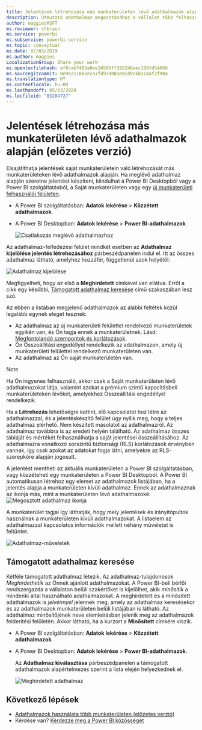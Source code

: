 ```yaml
---
title: Jelentések létrehozása más munkaterületen lévő adathalmazok alapján (előzetes verzió) – Power BI
description: Útmutató adathalmaz megosztásához a vállalat több felhasználójával. Így mind jelentéseket készíthetnek az Ön adathalmaza alapján a saját munkaterületükön.
author: maggiesMSFT
ms.reviewer: chbraun
ms.service: powerbi
ms.subservice: powerbi-service
ms.topic: conceptual
ms.date: 07/03/2019
ms.author: maggies
LocalizationGroup: Share your work
ms.openlocfilehash: af8cab7403a0ee34505ff395248aec188fd54666
ms.sourcegitcommit: 0e9e211082eca7fd939803e0cd9c6b114af2f90a
ms.translationtype: HT
ms.contentlocale: hu-HU
ms.lasthandoff: 05/13/2020
ms.locfileid: "83284727"
---
```

# <a name="create-reports-based-on-datasets-from-different-workspaces-preview"></a>Jelentések létrehozása más munkaterületen lévő adathalmazok alapján (előzetes verzió)

Elsajátíthatja jelentések saját munkaterületein való létrehozását más munkaterületeken lévő adathalmazok alapján. Ha meglévő adathalmaz alapján szeretne jelentést készíteni, kiindulhat a Power BI Desktopból vagy a Power BI szolgáltatásból, a Saját munkaterületen vagy egy [új munkaterületi felhasználói felületen](../collaborate-share/service-create-the-new-workspaces.md).

- A Power BI szolgáltatásban: **Adatok lekérése** > **Közzétett adathalmazok**.
- A Power BI Desktopban: **Adatok lekérése** > **Power BI-adathalmazok**.

    ![Csatlakozás meglévő adathalmazhoz](media/service-datasets-across-workspaces/power-bi-connect-dataset-pk.png)
   
Az adathalmaz-felfedezési felület mindkét esetben az **Adathalmaz kijelölése jelentés létrehozásához** párbeszédpanelen indul el. Itt az összes adathalmaz látható, amelyhez hozzáfér, függetlenül azok helyétől:

![Adathalmaz kijelölése](media/service-datasets-across-workspaces/power-bi-select-dataset.png)

Megfigyelheti, hogy az első a **Meghirdetett** címkével van ellátva. Erről a cikk egy későbbi, [Támogatott adathalmaz keresése](#find-an-endorsed-dataset) című szakaszában lesz szó.

Az ebben a listában megjelenő adathalmazok az alábbi feltétek közül legalább egynek eleget tesznek:

- Az adathalmaz az új munkaterületi felülettel rendelkező munkaterületek egyikén van, és Ön tagja ennek a munkaterületnek. Lásd: [Megfontolandó szempontok és korlátozások](service-datasets-across-workspaces.md#considerations-and-limitations).
- Ön Összeállítási engedéllyel rendelkezik az adathalmazon, amely új munkaterületi felülettel rendelkező munkaterületen van.
- Az adathalmaz az Ön saját munkaterületén van.

> [!NOTE]
> Ha Ön ingyenes felhasználó, akkor csak a Saját munkaterületen lévő adathalmazokat látja, valamint azokat a prémium szintű kapacitásbeli munkaterületeken lévőket, amelyekhez Összeállítási engedéllyel rendelkezik.

Ha a **Létrehozás** lehetőségre kattint, élő kapcsolatot hoz létre az adathalmazzal, és a jelentéskészítő felület úgy nyílik meg, hogy a teljes adathalmaz elérhető. Nem készített másolatot az adathalmazról. Az adathalmaz továbbra is az eredeti helyén található. Az adathalmaz összes tábláját és mértékét felhasználhatja a saját jelentései összeállításához. Az adathalmazra vonatkozó sorszintű biztonsági (RLS) korlátozások érvényben vannak, így csak azokat az adatokat fogja látni, amelyekre az RLS-szerepköre alapján jogosult.

A jelentést mentheti az aktuális munkaterületen a Power BI szolgáltatásban, vagy közzéteheti egy munkaterületen a Power BI Desktopból. A Power BI automatikusan létrehoz egy elemet az adathalmazok listájában, ha a jelentés alapja a munkaterületen kívüli adathalmaz. Ennek az adathalmaznak az ikonja más, mint a munkaterületen lévő adathalmazoké: ![Megosztott adathalmaz ikonja](media/service-datasets-discover-across-workspaces/power-bi-shared-dataset-icon.png)

A munkaterület tagjai így láthatják, hogy mely jelentések és irányítópultok használnak a munkaterületen kívüli adathalmazokat. A listaelem az adathalmazzal kapcsolatos információk mellett néhány műveletet is feltüntet.

![Adathalmaz-műveletek](media/service-datasets-across-workspaces/power-bi-dataset-actions.png)

## <a name="find-an-endorsed-dataset"></a>Támogatott adathalmaz keresése

Kétféle támogatott adathalmaz létezik. Az adathalmaz-tulajdonosok *Meghirdethetik* az Önnek ajánlott adathalmazokat. A Power BI-beli bérlői rendszergazda a vállalaton belüli szakértőket is kijelölhet, akik *minősítik* a mindenki által használható adathalmazokat. A meghirdetett és a minősített adathalmazok is *jelvénnyel* jelennek meg, amely az adathalmaz keresésekor és az adathalmazok munkaterületen belüli listájában is látható. Az adathalmaz minősítőjének neve elemleírásban jelenik meg az adathalmazok felderítési felületén. Akkor látható, ha a kurzort a **Minősített** címkére viszik.

- A Power BI szolgáltatásban: **Adatok lekérése** > **Közzétett adathalmazok**.
- A Power BI Desktopban: **Adatok lekérése** > **Power BI-adathalmazok**.

    Az **Adathalmaz kiválasztása** párbeszédpanelen a támogatott adathalmazok alapértelmezés szerint a lista elején helyezkednek el. 

    ![Meghirdetett adathalmaz](media/service-datasets-certify-promote/power-bi-dataset-promoted.png)

## <a name="next-steps"></a>Következő lépések

- [Adathalmazok használata több munkaterületen (előzetes verzió)](service-datasets-across-workspaces.md)
- Kérdése van? [Kérdezze meg a Power BI közösségét](https://community.powerbi.com/)
